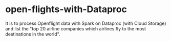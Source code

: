 # open-flights-with-Dataproc
It is to process Openflight data with Spark on Dataproc (with Cloud Storage) and list the "top 20 airline companies which airlines fly to the most destinations in the world".
